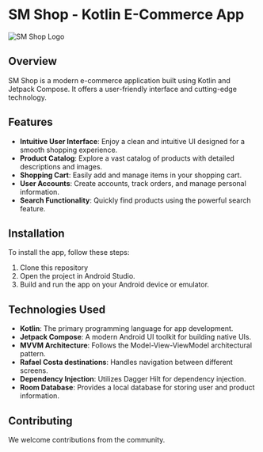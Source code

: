 # SM Shop - Kotlin E-Commerce App

![SM Shop Logo](link-to-logo.png)

## Overview

SM Shop is a modern e-commerce application built using Kotlin and Jetpack Compose. It offers a user-friendly interface and cutting-edge technology.

## Features

- **Intuitive User Interface**: Enjoy a clean and intuitive UI designed for a smooth shopping experience.
- **Product Catalog**: Explore a vast catalog of products with detailed descriptions and images.
- **Shopping Cart**: Easily add and manage items in your shopping cart.
- **User Accounts**: Create accounts, track orders, and manage personal information.
- **Search Functionality**: Quickly find products using the powerful search feature.

## Installation

To install the app, follow these steps:

1. Clone this repository
2. Open the project in Android Studio.
3. Build and run the app on your Android device or emulator.



## Technologies Used

- **Kotlin**: The primary programming language for app development.
- **Jetpack Compose**: A modern Android UI toolkit for building native UIs.
- **MVVM Architecture**: Follows the Model-View-ViewModel architectural pattern.
- **Rafael Costa destinations**: Handles navigation between different screens.
- **Dependency Injection**: Utilizes Dagger Hilt for dependency injection.
- **Room Database**: Provides a local database for storing user and product information.

## Contributing

We welcome contributions from the community.

